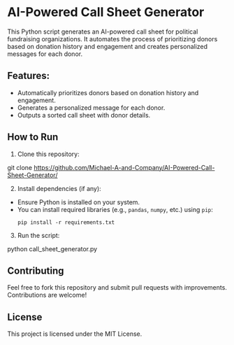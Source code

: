 # AI-Powered Call Sheet Generator

This Python script generates an AI-powered call sheet for political fundraising organizations. It automates the process of prioritizing donors based on donation history and engagement and creates personalized messages for each donor.

## Features:
- Automatically prioritizes donors based on donation history and engagement.
- Generates a personalized message for each donor.
- Outputs a sorted call sheet with donor details.

## How to Run

1. Clone this repository:

git clone https://github.com/Michael-A-and-Company/AI-Powered-Call-Sheet-Generator/


2. Install dependencies (if any):
- Ensure Python is installed on your system.
- You can install required libraries (e.g., `pandas`, `numpy`, etc.) using `pip`:
  ```
  pip install -r requirements.txt
  ```

3. Run the script:

python call_sheet_generator.py


## Contributing
Feel free to fork this repository and submit pull requests with improvements. Contributions are welcome!

## License

This project is licensed under the MIT License.
